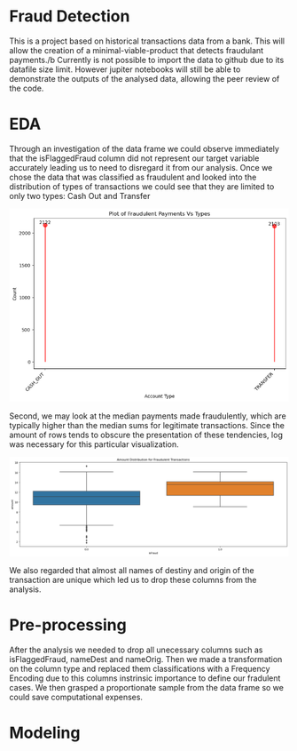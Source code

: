 # Fraud Detection

This is a project based on historical transactions data from a bank. This will allow the creation of a minimal-viable-product that detects fraudulant payments./b
Currently is not possible to import the data to github due to its datafile size limit. However jupiter notebooks will still be able to demonstrate the outputs of the analysed data, allowing the peer review of the code.

# EDA

Through an investigation of the data frame we could observe immediately that the isFlaggedFraud column did not represent our target variable accurately leading us to need to disregard it from our analysis. Once we chose the data that was classified as fraudulent and looked into the distribution of types of transactions we could see that they are limited to only two types: Cash Out and Transfer

![types](img/types.png)

Second, we may look at the median payments made fraudulently, which are typically higher than the median sums for legitimate transactions. Since the amount of rows tends to obscure the presentation of these tendencies, log was necessary for this particular visualization.

![amount](img/amount.png)

We also regarded that almost all names of destiny and origin of the transaction are unique which led us to drop these columns from the analysis.

# Pre-processing

After the analysis we needed to drop all unecessary columns such as isFlaggedFraud, nameDest and nameOrig. Then we made a transformation on the column type and replaced them classifications with a Frequency Encoding due to this columns instrinsic importance to define our fradulent cases. We then grasped a proportionate sample from the data frame so we could save computational expenses.

# Modeling 


